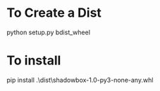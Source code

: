 # To Create a Dist 
python setup.py bdist_wheel

# To install 
pip install .\dist\shadowbox-1.0-py3-none-any.whl